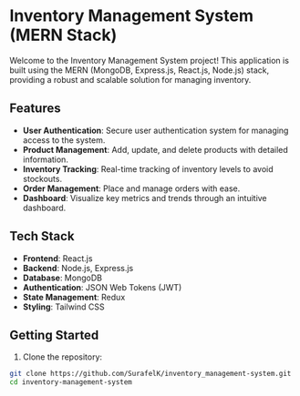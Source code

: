 # Inventory Management System (MERN Stack)

Welcome to the Inventory Management System project! This application is built using the MERN (MongoDB, Express.js, React.js, Node.js) stack, providing a robust and scalable solution for managing inventory.

## Features

- **User Authentication**: Secure user authentication system for managing access to the system.
- **Product Management**: Add, update, and delete products with detailed information.
- **Inventory Tracking**: Real-time tracking of inventory levels to avoid stockouts.
- **Order Management**: Place and manage orders with ease.
- **Dashboard**: Visualize key metrics and trends through an intuitive dashboard.

## Tech Stack

- **Frontend**: React.js
- **Backend**: Node.js, Express.js
- **Database**: MongoDB
- **Authentication**: JSON Web Tokens (JWT)
- **State Management**: Redux
- **Styling**: Tailwind CSS

## Getting Started

1. Clone the repository:

```bash
git clone https://github.com/SurafelK/inventory_management-system.git
cd inventory-management-system
